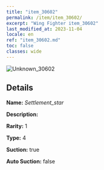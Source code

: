 ```yaml
---
title: "item_30602"
permalink: /item/item_30602/
excerpt: "Wing Fighter item_30602"
last_modified_at: 2023-11-04
locale: en
ref: "item_30602.md"
toc: false
classes: wide
---
```



 ![Unknown_30602](/images/item/Settlement_star_p.png)



## Details

 **Name:** *Settlement_star* 

 **Description:** 

 **Rarity:** 1 

 **Type:** 4 

 **Suction:** true 

 **Auto Suction:** false 



